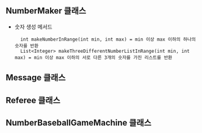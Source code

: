 ## NumberMaker 클래스

- 숫자 생성 메서드

        int makeNumberInRange(int min, int max) = min 이상 max 이하의 하나의 숫자를 반환
        List<Integer> makeThreeDifferentNumberListInRange(int min, int max) = min 이상 max 이하의 서로 다른 3개의 숫자를 가진 리스트를 반환

## Message 클래스
## Referee 클래스
## NumberBaseballGameMachine 클래스
